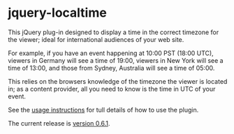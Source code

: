 # jquery-localtime

This jQuery plug-in designed to display a time in the correct timezone for the viewer; ideal for international audiences of your web site.

For example, if you have an event happening at 10:00 PST (18:00 UTC), viewers in Germany will see a time of 19:00, viewers in New York will see a time of 13:00, and those from Sydney, Australia will see a time of 05:00.

This relies on the browsers knowledge of the timezone the viewer is located in; as a content provider, all you need to know is the time in UTC of your event.

See the [usage instructions](https://github.com/GregDThomas/jquery-localtime/wiki/Usage) for tull details of how to use the plugin.

The current release is [version 0.6.1](https://github.com/GregDThomas/jquery-localtime/tree/0.6.1/dist).